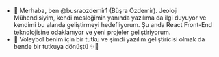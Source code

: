 - 👋 Merhaba, ben @busraozdemir1 (Büşra Özdemir). Jeoloji Mühendisiyim, kendi mesleğimin yanında yazılıma da ilgi duyuyor ve kendimi bu alanda geliştirmeyi hedefliyorum. Şu anda React Front-End teknolojisine odaklanıyor ve yeni projeler geliştiriyorum. 
- 💞️ Voleybol benim için bir tutku ve şimdi yazılım geliştiricisi olmak da bende bir tutkuya dönüştü ✨💞️

<!---
busraozdemir1/busraozdemir1 is a ✨ special ✨ repository because its `README.md` (this file) appears on your GitHub profile.
You can click the Preview link to take a look at your changes.
--->
